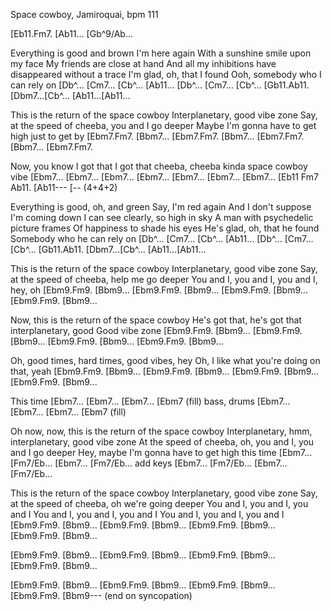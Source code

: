 
Space cowboy, Jamiroquai, bpm 111

[Eb11.Fm7. [Ab11... [Gb^9/Ab...

Everything is good and brown
I'm here again
With a sunshine smile upon my face
My friends are close at hand
And all my inhibitions have disappeared without a trace
I'm glad, oh, that I found
Ooh, somebody who I can rely on
[Db^... [Cm7... [Cb^... [Ab11...
[Db^... [Cm7... [Cb^... [Gb11.Ab11.
[Dbm7...[Cb^... [Ab11...[Ab11...

This is the return of the space cowboy
Interplanetary, good vibe zone
Say, at the speed of cheeba, you and I go deeper
Maybe I'm gonna have to get high just to get by
[Ebm7.Fm7. [Bbm7... [Ebm7.Fm7. [Bbm7...
[Ebm7.Fm7. [Bbm7... [Ebm7.Fm7. 

Now, you know I got that
I got that cheeba, cheeba kinda space cowboy vibe
[Ebm7... [Ebm7... [Ebm7... [Ebm7...
[Ebm7... [Ebm7... [Ebm7... 
[Eb11 Fm7 Ab11. [Ab11--- [-- (4+4+2)

Everything is good, oh, and green
Say, I'm red again
And I don't suppose I'm coming down
I can see clearly, so high in sky
A man with psychedelic picture frames
Of happiness to shade his eyes
He's glad, oh, that he found
Somebody who he can rely on
[Db^... [Cm7... [Cb^... [Ab11...
[Db^... [Cm7... [Cb^... [Gb11.Ab11.
[Dbm7...[Cb^... [Ab11...[Ab11...

This is the return of the space cowboy
Interplanetary, good vibe zone
Say, at the speed of cheeba, help me go deeper
You and I, you and I, you and I, hey, oh
[Ebm9.Fm9. [Bbm9... [Ebm9.Fm9. [Bbm9... 
[Ebm9.Fm9. [Bbm9... [Ebm9.Fm9. [Bbm9... 

Now, this is the return of the space cowboy
He's got that, he's got that interplanetary, good
Good vibe zone
[Ebm9.Fm9. [Bbm9... [Ebm9.Fm9. [Bbm9... 
[Ebm9.Fm9. [Bbm9... [Ebm9.Fm9. [Bbm9... 

Oh, good times, hard times, good vibes, hey
Oh, I like what you're doing on that, yeah
[Ebm9.Fm9. [Bbm9... [Ebm9.Fm9. [Bbm9... 
[Ebm9.Fm9. [Bbm9... [Ebm9.Fm9. [Bbm9... 

This time
[Ebm7...   [Ebm7... [Ebm7...   [Ebm7 (fill)  bass, drums
[Ebm7...   [Ebm7... [Ebm7...   [Ebm7 (fill)

Oh now, now, this is the return of the space cowboy
Interplanetary, hmm, interplanetary, good vibe zone
At the speed of cheeba, oh, you and I, you and I go deeper
Hey, maybe I'm gonna have to get high this time
[Ebm7...   [Fm7/Eb... [Ebm7...   [Fm7/Eb... add keys
[Ebm7...   [Fm7/Eb... [Ebm7...   [Fm7/Eb...

This is the return of the space cowboy
Interplanetary, good vibe zone
Say, at the speed of cheeba, oh we're going deeper
You and I, you and I, you and I
You and I, you and I, you and I
You and I, you and I, you and I
[Ebm9.Fm9. [Bbm9... [Ebm9.Fm9. [Bbm9... 
[Ebm9.Fm9. [Bbm9... [Ebm9.Fm9. [Bbm9... 

[Ebm9.Fm9. [Bbm9... [Ebm9.Fm9. [Bbm9... 
[Ebm9.Fm9. [Bbm9... [Ebm9.Fm9. [Bbm9... 

[Ebm9.Fm9. [Bbm9... [Ebm9.Fm9. [Bbm9... 
[Ebm9.Fm9. [Bbm9... [Ebm9.Fm9. [Bbm9--- (end on syncopation)

```
